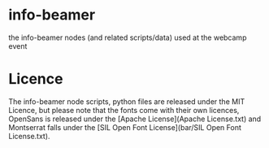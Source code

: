 # info-beamer
the info-beamer nodes (and related scripts/data) used at the webcamp event

# Licence

The info-beamer node scripts, python files are released under the MIT Licence, but please note that the fonts come with their own licences, OpenSans is released under the [Apache License](Apache License.txt) and Montserrat falls under the [SIL Open Font License](bar/SIL Open Font License.txt).
